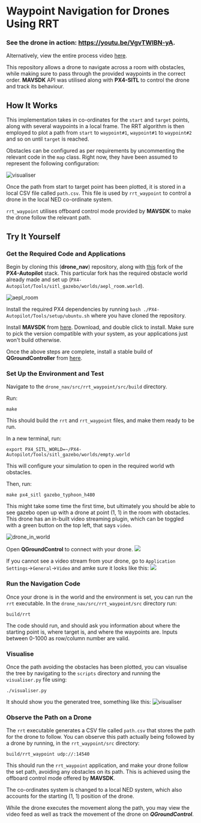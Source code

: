 # Waypoint Navigation for Drones Using RRT
### See the drone in action: https://youtu.be/VgvTWIBN-yA.

Alternatively, view the entire process video [here](https://youtu.be/ASD3BhYQ9qo).

This repository allows a drone to navigate across a room with obstacles, while making sure to pass through the provided waypoints in the correct order. **MAVSDK** API
was utilised along with **PX4-SITL** to control the drone and track its behaviour.

## How It Works
This implementation takes in co-ordinates for the `start` and `target` points, along with several waypoints in a local frame. The RRT algorithm is
then employed to plot a path from `start` to `waypoint#1`, `waypoint#1` to `waypoint#2` and so on until `target` is reached.

Obstacles can be configured as per requirements by uncommenting the relevant code in the `map` class. Right now, they have been assumed to represent the
following configuration:

![visualiser](https://github.com/raghavthakar/drone_nav/blob/main/src/rrt_waypoint/ReadMe_assets/visualiser.png)

Once the path from start to target point has been plotted, it is stored in a local CSV file called `path.csv`. This file is used by `rrt_waypoint` to control
a drone in the local NED co-ordinate system.

`rrt_waypoint` utilises offboard control mode provided by **MAVSDK** to make the drone follow the relevant path.

## Try It Yourself
### Get the Required Code and Applications
Begin by cloning this (**drone_nav**) repository, along with [this](https://github.com/raghavthakar/PX4-Autopilot) fork of the **PX4-Autopilot** stack. 
This particular fork has the required obstacle world already made and set up (`PX4-Autopilot/Tools/sitl_gazebo/worlds/aepl_room.world`).

![aepl_room](https://github.com/raghavthakar/drone_nav/blob/main/src/rrt_waypoint/ReadMe_assets/aepl_room.png)

Install the required PX4 dependencies by running `bash ./PX4-Autopilot/Tools/setup/ubuntu.sh` where you have cloned the repository.

Install **MAVSDK** from [here](https://github.com/mavlink/MAVSDK/releases). Download, and double click to install. Make sure to pick the version
compatible with your system, as your applications just won't build otherwise.

Once the above steps are complete, install a stable build of **QGroundController** from [here](https://github.com/mavlink/qgroundcontrol/releases).

### Set Up the Environment and Test
Navigate to the `drone_nav/src/rrt_waypoint/src/build` directory. 

Run:
```
make
```
This should build the `rrt` and `rrt_waypoint` files, and make them ready to be run.

In a new terminal, run:
```
export PX4_SITL_WORLD=~/PX4-Autopilot/Tools/sitl_gazebo/worlds/empty.world
```
This will configure your simulation to open in the required world wth obstacles.

Then, run:
```
make px4_sitl gazebo_typhoon_h480
```
This might take some time the first time, but ultimately you should be able to see gazebo open up with a drone at point (1, 1) in the room with obstacles.
This drone has an in-built video streaming plugin, which can be toggled with a green button on the top left, that says `video`.

![drone_in_world](https://github.com/raghavthakar/drone_nav/blob/main/src/rrt_waypoint/ReadMe_assets/drone_in_world.png)

Open **QGroundControl** to connect with your drone.
![](https://github.com/raghavthakar/drone_nav/blob/main/src/rrt_waypoint/ReadMe_assets/qgc_home.png)
   
If you cannot see a video stream from your drone, go to `Application Settings`->`General`->`Video` and amke sure it looks like this:
![](https://github.com/raghavthakar/drone_nav/blob/main/src/rrt_waypoint/ReadMe_assets/qgc_settings.png)

### Run the Navigation Code
Once your drone is in the world and the environment is set, you can run the `rrt` executable. In the `drone_nav/src/rrt_waypoint/src` directory run:
```
build/rrt
```
The code should run, and should ask you information about where the starting point is, where target is, and where the waypoints are. Inputs between 0-1000
as row/column number are valid.

### Visualise
Once the path avoiding the obstacles has been plotted, you can visualise the tree by navigating to the `scripts` directory and running the `visualiser.py` file using:
```
./visualiser.py
```
It should show you the generated tree, something like this:
![visualiser](https://github.com/raghavthakar/drone_nav/blob/main/src/rrt_waypoint/ReadMe_assets/visualiser.png)

### Observe the Path on a Drone
The `rrt` executable generates a CSV file called `path.csv` that stores the path for the drone to follow. You can observe this path actually being followed by a drone by running, in the `rrt_waypoint/src` directory:
```
build/rrt_waypoint udp://:14540
```
This should run the `rrt_waypoint` application, and make your drone follow the set path, avoiding any obstacles on its path. This is achieved using the offboard control mode offered by **MAVSDK**.

The co-ordinates system is changed to a local NED system, which also accounts for the starting (1, 1) position of the drone.

While the drone executes the movement along the path, you may view the video feed as well as track the movement of the drone on ***QGroundControl***.

